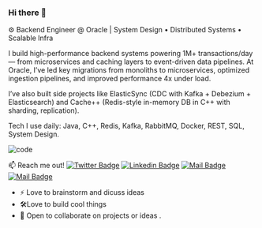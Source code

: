 ### Hi there 👋

<!--
**Niteshgupta-NITK/Niteshgupta-NITK** is a ✨ _special_ ✨ repository because its `README.md` (this file) appears on your GitHub profile.

Here are some ideas to get you started:

- 🔭 I’m currently working on ...
- 🌱 I’m currently learning ...
- 👯 I’m looking to collaborate on ...
- 🤔 I’m looking for help with ...
- 💬 Ask me about ...
- 📫 How to reach me: ...
- 😄 Pronouns: ...
- ⚡ Fun fact: ...
-->

⚙️ Backend Engineer @ Oracle | System Design • Distributed Systems • Scalable Infra

I build high-performance backend systems powering 1M+ transactions/day — from microservices and caching layers to event-driven data pipelines. At Oracle, I’ve led key migrations from monoliths to microservices, optimized ingestion pipelines, and improved performance 4x under load.

I’ve also built side projects like ElasticSync (CDC with Kafka + Debezium + Elasticsearch) and Cache++ (Redis-style in-memory DB in C++ with sharding, replication).

Tech I use daily: Java, C++, Redis, Kafka, RabbitMQ, Docker, REST, SQL, System Design.


![code](https://user-images.githubusercontent.com/56041569/133371817-9bc1a573-563e-4e94-a412-f4db088ff16b.gif)

:mailbox: Reach me out!
[![Twitter Badge](https://img.shields.io/badge/-@Nitesh-1ca0f1?style=flat&labelColor=1ca0f1&logo=twitter&logoColor=white&link=https://twitter.com/NiteshG03675427)](https://twitter.com/NiteshG03675427) [![Linkedin Badge](https://img.shields.io/badge/-Nitesh-0e76a8?style=flat&labelColor=0e76a8&logo=linkedin&logoColor=white)](https://www.linkedin.com/in/niteshnitk) [![Mail Badge](https://img.shields.io/badge/-@Nitesh-e84393?style=flat&labelColor=e84393&logo=instagram&logoColor=white)](https://www.instagram.com/nitesh_g43) [![Mail Badge](https://img.shields.io/badge/-Nitesh-c0392b?style=flat&labelColor=c0392b&logo=gmail&logoColor=white)](mailto:guptanitesh400@gmail.com)



- ⚡ Love to brainstorm and dicuss ideas 
- 🛠Love to build cool things
- 🤔 Open to collaborate on projects or ideas .






 








<br />
<br />
